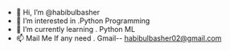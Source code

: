 - 👋 Hi, I’m @habibulbasher
- 👀 I’m interested in .Python Programming
- 🌱 I’m currently learning . Python ML
- 📫 Mail Me If any need . Gmail-- habibulbasher02@gmail.com

